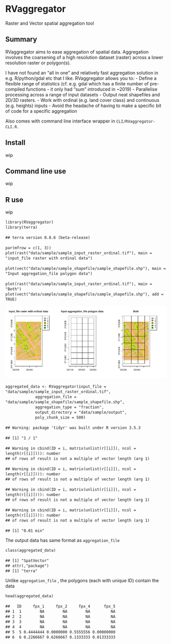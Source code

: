 RVaggregator
============

Raster and Vector spatial aggregation tool

Summary
-------

RVaggregator aims to ease aggregation of spatial data. Aggregation
involves the coarsening of a high resolution dataset (raster) across a
lower resolution raster or polygon(s).

I have not found an “all in one” and relatively fast aggregation
solution in e.g. R/python/gdal etc that I like. RVaggregator allows you
to: - Define a flexible range of statistics (cf. e.g. gdal which has a
finite number of pre-compiled functions - it only had “sum” introduced
in ~2019) - Parallelise processing across a range of input datasets -
Output neat shapefiles and 2D/3D rasters. - Work with ordinal (e.g. land
cover class) and continuous (e.g. heights) inputs - Avoid the headache
of having to make a specific bit of code for a specific aggregation

Also comes with command line interface wrapper in
`CLI/RVaggregator-CLI.R`.

Install
-------

wip

Command line use
----------------

wip

R use
-----

wip

    library(RVaggregator)
    library(terra)

    ## terra version 0.8.6 (beta-release)

    par(mfrow = c(1, 3))
    plot(rast("data/sample/sample_input_raster_ordinal.tif"), main = "input_file raster with ordinal data")

    plot(vect("data/sample/sample_shapefile/sample_shapefile.shp"), main = "Input aggregation_file polygon data")

    plot(rast("data/sample/sample_input_raster_ordinal.tif"), main = "Both")
    plot(vect("data/sample/sample_shapefile/sample_shapefile.shp"), add = TRUE)

![](README_files/figure-markdown_strict/unnamed-chunk-2-1.png)

    aggregated_data <- RVaggregator(input_file = "data/sample/sample_input_raster_ordinal.tif",
                 aggregation_file = "data/sample/sample_shapefile/sample_shapefile.shp",
                 aggregation_type = "fraction",
                 output_directory = "data/sample/output",
                 poly_chunk_size = 500)

    ## Warning: package 'tidyr' was built under R version 3.5.3

    ## [1] "1 / 1"

    ## Warning in cbind(ID = i, matrix(unlist(r[[i]]), ncol = length(r[[i]]))): number
    ## of rows of result is not a multiple of vector length (arg 1)

    ## Warning in cbind(ID = i, matrix(unlist(r[[i]]), ncol = length(r[[i]]))): number
    ## of rows of result is not a multiple of vector length (arg 1)

    ## Warning in cbind(ID = i, matrix(unlist(r[[i]]), ncol = length(r[[i]]))): number
    ## of rows of result is not a multiple of vector length (arg 1)

    ## Warning in cbind(ID = i, matrix(unlist(r[[i]]), ncol = length(r[[i]]))): number
    ## of rows of result is not a multiple of vector length (arg 1)

    ## [1] "0.01 min"

The output data has same format as `aggregation_file`

    class(aggregated_data)

    ## [1] "SpatVector"
    ## attr(,"package")
    ## [1] "terra"

Unlike `aggregation_file` , the polygons (each with unique ID) contain
the data

    head(aggregated_data)

    ##   ID     fpx_1     fpx_2     fpx_4      fpx_5
    ## 1  1        NA        NA        NA         NA
    ## 2  2        NA        NA        NA         NA
    ## 3  3        NA        NA        NA         NA
    ## 4  4        NA        NA        NA         NA
    ## 5  5 0.4444444 0.0000000 0.5555556 0.00000000
    ## 6  6 0.2266667 0.6266667 0.1333333 0.01333333
